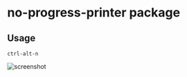 # no-progress-printer package

## Usage

`ctrl-alt-n`

![screenshot](https://github.com/akiyoshiaki/no-progress-printer/noprogress.gif)
